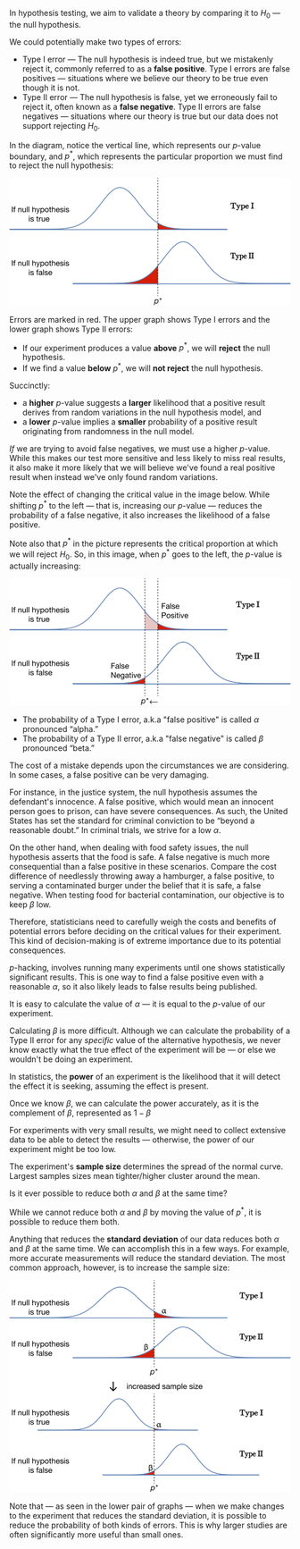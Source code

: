In hypothesis testing, we aim to validate a theory by comparing it to $H_0$​ — the null hypothesis.

We could potentially make two types of errors:

* Type I error — The null hypothesis is indeed true, but we mistakenly reject it, commonly referred to as a **false positive**. Type I errors are false positives — situations where we believe our theory to be true even though it is not. 
* Type II error — The null hypothesis is false, yet we erroneously fail to reject it, often known as a **false negative**. Type II errors are false negatives — situations where our theory is true but our data does not support rejecting $H_0$​.

In the diagram, notice the vertical line, which represents our $p$-value boundary, and $p^*$, which represents the particular proportion we must find to reject the null hypothesis:

![type_I_and_type_II_errors](../../.imgs/type_I_type_ii_errors.png)

Errors are marked in red. The upper graph shows Type I errors and the lower graph shows Type II errors:
* If our experiment produces a value **above** $p^*$, we will **reject** the null hypothesis.
* If we find a value **below** $p^*$, we will **not reject** the null hypothesis.

Succinctly:
* a **higher** $p$-value suggests a **larger** likelihood that a positive result derives from random variations in the null hypothesis model, and
* a **lower** $p$-value implies a **smaller** probability of a positive result originating from randomness in the null model.

_If_ we are trying to avoid false negatives, we must use a higher $p$-value. While this makes our test more sensitive and less likely to miss real results, it also make it more likely that we will believe we've found a real positive result when instead we've only found random variations.

Note the effect of changing the critical value in the image below. While shifting $p^*$ to the left — that is, increasing our $p$-value — reduces the probability of a false negative, it also increases the likelihood of a false positive. 

Note also that $p^*$ in the picture represents the critical proportion at which we will reject $H_0$. So, in this image, when $p^*$ goes to the left, the $p$-value is actually increasing:

![p_values_type_I_type_II](../../.imgs/p_values_type_I_type_II.png)

* The probability of a Type I error, a.k.a "false positive" is called $\alpha$ pronounced “alpha.”
* The probability of a Type II error, a.k.a "false negative" is called $\beta$ pronounced “beta.”

The cost of a mistake depends upon the circumstances we are considering. In some cases, a false positive can be very damaging.

For instance, in the justice system, the null hypothesis assumes the defendant's innocence. A false positive, which would mean an innocent person goes to prison, can have severe consequences. As such, the United States has set the standard for criminal conviction to be “beyond a reasonable doubt.” In criminal trials, we strive for a low $\alpha$.

On the other hand, when dealing with food safety issues, the null hypothesis asserts that the food is safe. A false negative is much more consequential than a false positive in these scenarios. Compare the cost difference of needlessly throwing away a hamburger, a false positive, to serving a contaminated burger under the belief that it is safe, a false negative. When testing food for bacterial contamination, our objective is to keep $\beta$ low.

Therefore, statisticians need to carefully weigh the costs and benefits of potential errors before deciding on the critical values for their experiment. This kind of decision-making is of extreme importance due to its potential consequences.

$p$-hacking, involves running many experiments until one shows statistically significant results. This is one way to find a false positive even with a reasonable $\alpha$, so it also likely leads to false results being published.

It is easy to calculate the value of $\alpha$ — it is equal to the $p$-value of our experiment.

Calculating $\beta$ is more difficult. Although we can calculate the probability of a Type II error for any _specific_ value of the alternative hypothesis, we never know exactly what the true effect of the experiment will be — or else we wouldn't be doing an experiment.

In statistics, the **power** of an experiment is the likelihood that it will detect the effect it is seeking, assuming the effect is present.

Once we know $\beta$, we can calculate the power accurately, as it is the complement of $\beta$, represented as $1 - \beta$

For experiments with very small results, we might need to collect extensive data to be able to detect the results — otherwise, the power of our experiment might be too low.

The experiment's **sample size** determines the spread of the normal curve. Largest samples sizes mean tighter/higher cluster around the mean.

Is it ever possible to reduce both $\alpha$ and $\beta$ at the same time?

While we cannot reduce both $\alpha$ and $\beta$ by moving the value of $p^*$, it is possible to reduce them both.

Anything that reduces the **standard deviation** of our data reduces both $\alpha$ and $\beta$ at the same time. We can accomplish this in a few ways. For example, more accurate measurements will reduce the standard deviation. The most common approach, however, is to increase the sample size:

![impact_of_increase_in_sample_size](../../.imgs/increase_sample_size_impact.png)

Note that — as seen in the lower pair of graphs — when we make changes to the experiment that reduces the standard deviation, it is possible to reduce the probability of both kinds of errors. This is why larger studies are often significantly more useful than small ones.